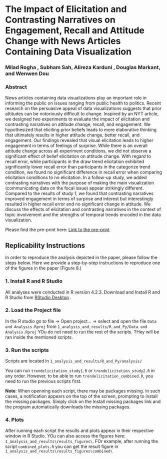 # The Impact of Elicitation and Contrasting Narratives on Engagement, Recall and Attitude Change with News Articles Containing Data Visualization
### Milad Rogha , Subham Sah, Alireza Karduni , Douglas Markant, and Wenwen Dou

### Abstract
News articles containing data visualizations play an important role in informing the public on issues ranging from public health to politics. 
Recent research on the persuasive appeal of data visualizations suggests that prior attitudes can be notoriously difficult to change. 
Inspired by an NYT article, we designed two experiments to evaluate the impact of elicitation and contrasting narratives on attitude change, recall, and engagement.
We hypothesized that eliciting prior beliefs leads to more elaborative thinking that ultimately results in higher attitude change, better recall, and engagement. Our findings revealed that visual elicitation leads to higher engagement in terms of feelings of surprise. While there is an overall attitude change across all experiment conditions, we did not observe a significant effect of belief elicitation on attitude change. With regard to recall error, while participants in the draw trend elicitation exhibited significantly lower recall error than participants in the categorize trend condition, we found no significant difference in recall error when comparing elicitation conditions to no elicitation. In a follow-up study, we added contrasting narratives with the purpose of making the main visualization (communicating data on the focal issue) appear strikingly different. Compared to the results of study 1, we found that contrasting narratives improved engagement in terms of surprise and interest but interestingly resulted in higher recall error and no significant change in attitude. We discuss the effects of elicitation and contrasting narratives in the context of topic involvement and the strengths of temporal trends encoded in the data visualization.


Please find the pre-print here: [Link to the pre-print](https://arxiv.org/abs/2401.05511)


## Replicability Instructions
In order to reproduce the analysis depicted in the paper, please follow the steps below. Here we provide a step-by-step instructions to reproduce one of the figures in the paper (Figure 8.)

### 1. Install R and R Studio
All analyses were conducted in R version 4.2.3. Download and Install R and R Studio from [RStudio Desktop](https://posit.co/download/rstudio-desktop/) .

### 2. Load the Project file
In the R studio go to file \-> Open project... \-> 
select and open the file `Data and Analysis.Rproj` from `1_analysis_and_results/R_and_Py/Data and Analysis.Rproj`
YOu do not need to run the rest of the scripts. THey will be ran inside the mentioned scripts.
### 3. Run the scripts

Scripts are located in `1_analysis_and_results/R_and_Py/analysis/`

You can run `trendelicitation_study1.R` or `trendelicitation_study2.R` in any order.
However, to be able to run `trendelicitation_combined.R`, you need to run the previous scripts first.


**Note**: When openning each script, there may be packages missing. In such cases, a notification appears on the top of the screen, prompting to install the missing packages. Simply click on the Install missing packages link and the program automatically downloads the missing packages.

### 4. Plots

After running each script the results and plots appear in their respective window in R Studio. YOu can also access the figures here: `1_analysis_and_results\results_figures\`.
FOr example, after running the script `combined_plots.R` you can get the result figure in `1_analysis_and_results\results_figures\combined\`